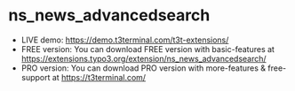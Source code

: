 # ns_news_advancedsearch

- LIVE demo: https://demo.t3terminal.com/t3t-extensions/
- FREE version: You can download FREE version with basic-features at https://extensions.typo3.org/extension/ns_news_advancedsearch/
- PRO version: You can download PRO version with more-features & free-support at https://t3terminal.com/
